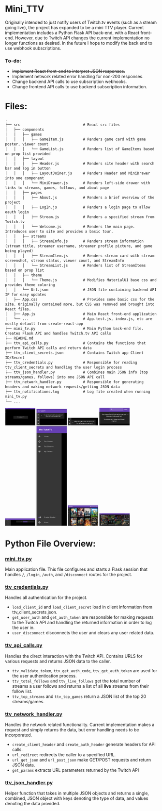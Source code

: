 # Mini_TTV
Originally intended to just notify users of Twitch.tv events (such as a stream 
going live), the project has expanded to be a mini TTV player. Current implementation includes a Python Flask API back-end, with a React front-end. However, due to Twitch API changes the current implementation no longer functions as desired. In the future I hope to modify the back end to use webhook subscriptions.

### To-do:
- ~~Implement React front-end to interpret JSON responses.~~
- Implement network related error handling for non-200 responses.
- Change backend API calls to use subscription webhooks.
- Change frontend API calls to use backend subscription information.


# Files:
```
.
├── src                             # React src files
│   ├── components
│   │   ├── games
│   │   │   ├── GameItem.js         # Renders game card with game poster, viewer count
│   │   │   └── GameList.js         # Renders list of GameItems based on prop list provided
│   │   ├── layout
│   │   │   ├── Header.js           # Renders site header with search bar and log in button
│   │   │   ├── LayoutJoiner.js     # Renders Header and MiniDrawer into one component
│   │   │   └── MiniDrawer.js       # Renders left-side drawer with links to streams, games, follows, and about page
│   │   ├── pages
│   │   │   ├── About.js            # Renders a brief overview of the project
│   │   │   ├── LogIn.js            # Renders a login page to allow oauth login
│   │   │   ├── Stream.js           # Renders a specified stream from Twitch.tv
│   │   │   └── Welcome.js          # Renders the main page. Introduces user to site and provides a basic tour.
│   │   ├── streams
│   │   │   ├── StreamInfo.js       # Renders stream information (stream title, streamer username, streamer profile picture, and game being played)
│   │   │   ├── StreamItem.js       # Renders stream card with stream screenshot, stream status, viewer count, and StreamInfo
│   │   │   └── StreamList.js       # Renders list of StreamItems based on prop list
│   │   ├── theme
│   │   │   └── Theme.js            # Modifies MaterialUI base css and provides theme coloring
│   │   └── Url.json                # JSON file containing backend API IP for easy updates
│   ├── App.css                     # Provides some basic css for the site. Originally contained more, but CSS was removed and brought into React files.
│   ├── App.js                      # Main React front-end application
│   └── ...                         # App.test.js, index.js, etc are mostly default from create-react-app
├── mini_tv.py                      # Main Python back-end file. Creates Flask API and handles Twitch.tv API calls
├── README.md
├── ttv_api_calls.py                # Contains the functions that perform Twitch API calls and return data
├── ttv_client_secrets.json         # Contains Twitch app Client ID/Secret
├── ttv_credentials.py              # Responsible for reading ttv_client_secrets and handling the user login process
├── ttv_json_handler.py             # Combines main JSON info (top streams/games, follows) into one JSON API call
├── ttv_network_handler.py          # Responsible for generating headers and making network requests/getting JSON data
├── ttv_notifications.log           # Log file created when running mini_tv.py
└── ...
```

<img src="/screenshots/welcome/welcome1.png" alt="welcome1" width="100" />
<img src="/screenshots/welcome/welcome2.png" alt="welcome2" width="100" />
<img src="/screenshots/welcome/welcome3.png" alt="welcome3" width="100" />
<img src="/screenshots/welcome/welcome4.png" alt="welcome4" width="100" />
<br />
<img src="/screenshots/pages/login.png" alt="login" width="100" />
<img src="/screenshots/pages/sidebar.png" alt="sidebar" width="100" />
<img src="/screenshots/pages/topgames.png" alt="topgames" width="100" />
<img src="/screenshots/pages/topstreams.png" alt="topstreams" width="100" />

# Python File Overview:
### [mini_ttv.py](mini_ttv.py)
Main application file. This file configures and starts a Flask session that 
handles `/`, `/login`, `/auth`, and `/disconnect` routes for the project.

### [ttv_credentials.py](ttv_credentials.py)
Handles all authentication for the project.
- `load_client_id` and `load_client_secret` load in client information from 
ttv_client_secrets.json.
- `get_user_auth` and `get_auth_token` are responsible for making requests to
the Twitch API and handling the returned information in order to log the user 
in.
- `user_disconnect` disconnects the user and clears any user related data.

### [ttv_api_calls.py](ttv_api_calls.py)
Handles the direct interaction with the Twitch API. Contains URLS for various 
requests and returns JSON data to the caller.
- `ttv_validate_token`, `ttv_get_auth_code`, `ttv_get_auth_token` are used for 
the user authentication process.
- `ttv_total_follows` and `ttv_live_follows` get the total number of streams a 
user follows and returns a list of all __live__ streams from their follow list.
- `ttv_top_streams` and `ttv_top_games` return a JSON list of the top 20 
streams/games.

### [ttv_network_handler.py](ttv_network_handler.py)
Handles the network related functionality. Current implementation makes a 
request and simply returns the data, but error handling needs to be 
incorporated.
- `create_client_header` and `create_auth_header` generate headers for API 
calls.
- `url_redirect` redirects the caller to a specified URL.
- `url_get_json` and `url_post_json` make GET/POST requests and return JSON 
data.
- `get_params` extracts URL parameters returned by the Twitch API

### [ttv_json_handler.py](ttv_json_handler.py)
Helper function that takes in multiple JSON objects and returns a single, 
combined, JSON object with keys denoting the type of data, and values denoting 
the data provided.